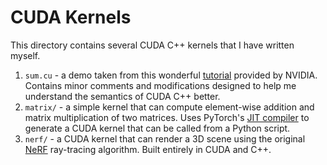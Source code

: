 # CUDA Kernels

This directory contains several CUDA C++ kernels that I have written myself.
1. `sum.cu` - a demo taken from this wonderful [tutorial](https://developer.nvidia.com/blog/even-easier-introduction-cuda/) provided by NVIDIA. Contains minor comments and modifications designed to help me understand the semantics of CUDA C++ better.
2. `matrix/` - a simple kernel that can compute element-wise addition and matrix multiplication of two matrices. Uses PyTorch's [JIT compiler](https://pytorch.org/docs/stable/generated/torch.jit.load.html#torch.jit.load) to generate a CUDA kernel that can be called from a Python script.
3. `nerf/` - a CUDA kernel that can render a 3D scene using the original [NeRF](https://arxiv.org/abs/2003.08934) ray-tracing algorithm. Built entirely in CUDA and C++.
